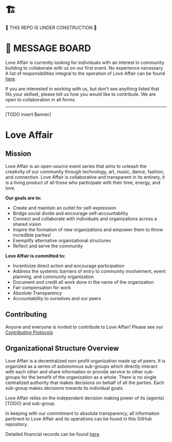 # 🏗️
🚧 THIS REPO IS UNDER CONSTRUCTION 🚧

# 🚧 MESSAGE BOARD

Love Affair is currently looking for individuals with an interest in community
building to collaborate with us on our first event. No experience necessary. A
list of responsibilities integral to the operation of Love Affair can be found
[here](./COOPERATIONS.md).

If you are interested in working with us, but don't see anything listed that
fits your skillset, please tell us how you would like to contribute. We are
open to collaboration in all forms.

______

[TODO insert Banner]

# Love Affair

## Mission

Love Affair is an open-source event series that aims to unleash the
creativity of our community through technology, art, music, dance, fashion, and
connection. Love Affair is collaborative and transparent in its entirety, it is
a living product of all those who participate with their time, energy, and love.

**Our goals are to:**

 - Create and maintain an outlet for self-expression
 - Bridge social divide and encourage self-accountability
 - Connect and collaborate with individuals and organizations across a shared vision
 - Inspire the formation of new organizations and empower them to throw
   incredible parties!
 - Exemplify alternative organizational structures
 - Reflect and serve the community

**Love Affair is committed to:**

 - Incentivize direct action and encourage participation
 - Address the systemic barriers of entry to community involvement, event planning, and community organization
 - Document and credit all work done in the name of the organization
 - Fair compensation for work
 - Absolute Transparency
 - Accountability to ourselves and our peers

## Contributing

Anyone and everyone is invited to contribute to Love Affair! Please
see our [Contributing Protocols](./PROTOCOLS.md#miscellaneous-contributing)

## Organizational Structure Overview

Love Affair is a decentralized non-profit organization made up of peers. It is
organized as a series of autonomous sub-groups which directly interact with
each other and share information or provide service to other sub-groups for the
benefit of the organization as a whole. There is no single centralized
authority that makes decisions on behalf of all the parties. Each sub-group
makes decisions towards its individual goals.

Love Affair relies on the independent decision making power of its
(agents)[TODO] and sub-group.  

In keeping with our commitment to absolute transparency, all information
pertinent to Love Affair and its operations can be found in this GitHub
repository.

Detailed financial records can be found [here](./FINANCIAL.md).
